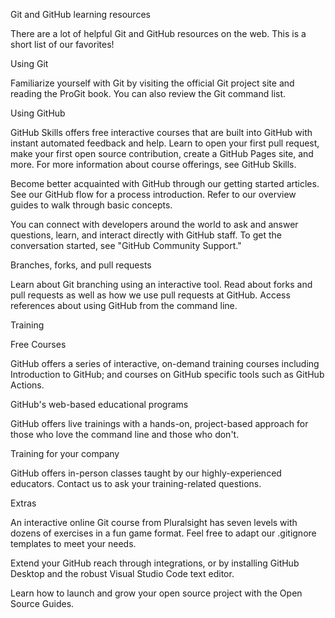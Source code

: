 Git and GitHub learning resources

There are a lot of helpful Git and GitHub resources on the web. This is a short list of our favorites!

Using Git

Familiarize yourself with Git by visiting the official Git project site and reading the ProGit book. You can also review the Git command list.

Using GitHub

GitHub Skills offers free interactive courses that are built into GitHub with instant automated feedback and help. Learn to open your first pull request, make your first open source contribution, create a GitHub Pages site, and more. For more information about course offerings, see GitHub Skills.

Become better acquainted with GitHub through our getting started articles. See our GitHub flow for a process introduction. Refer to our overview guides to walk through basic concepts.

You can connect with developers around the world to ask and answer questions, learn, and interact directly with GitHub staff. To get the conversation started, see "GitHub Community Support."

Branches, forks, and pull requests

Learn about Git branching using an interactive tool. Read about forks and pull requests as well as how we use pull requests at GitHub. Access references about using GitHub from the command line.

Training

Free Courses

GitHub offers a series of interactive, on-demand training courses including Introduction to GitHub; and courses on GitHub specific tools such as GitHub Actions.

GitHub's web-based educational programs

GitHub offers live trainings with a hands-on, project-based approach for those who love the command line and those who don't.

Training for your company

GitHub offers in-person classes taught by our highly-experienced educators. Contact us to ask your training-related questions.

Extras

An interactive online Git course from Pluralsight has seven levels with dozens of exercises in a fun game format. Feel free to adapt our .gitignore templates to meet your needs.

Extend your GitHub reach through integrations, or by installing GitHub Desktop and the robust Visual Studio Code text editor.

Learn how to launch and grow your open source project with the Open Source Guides.



